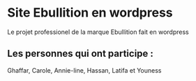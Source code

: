 # Site Ebullition en wordpress
Le projet professionel de la marque Ebullition fait en wordpress

## Les personnes qui ont participe : 
Ghaffar, Carole, Annie-line, Hassan, Latifa et Youness